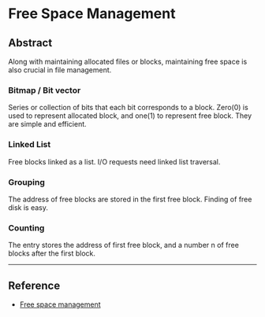 # Free Space Management

## Abstract

Along with maintaining allocated files or blocks, maintaining free space is also crucial in file management. 

### Bitmap / Bit vector

Series or collection of bits that each bit corresponds to a block. Zero(0) is used to represent allocated block, and one(1) to represent free block. They are simple and efficient. 

### Linked List

Free blocks linked as a list. I/O requests need linked list traversal. 

### Grouping

The address of free blocks are stored in the first free block. Finding of free disk is easy. 

### Counting

The entry stores the address of first free block, and a number n of free blocks after the first block. 

---

## Reference

- [Free space management](https://www.geeksforgeeks.org/operating-system-free-space-management/)